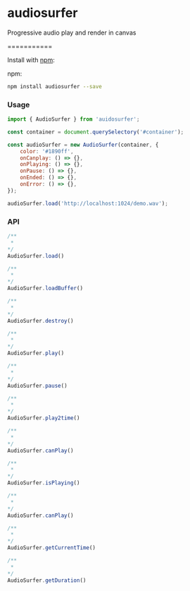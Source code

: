 # audiosurfer
Progressive audio play and render in canvas

===========

Install with [npm](https://www.npmjs.com/):

npm:
```sh
npm install audiosurfer --save
```

### Usage
```js
import { AudioSurfer } from 'auidosurfer';

const container = document.querySelectory('#container');

const audioSurfer = new AudioSurfer(container, {
    color: '#1890ff',
    onCanplay: () => {},
    onPlaying: () => {},
    onPause: () => {},
    onEnded: () => {},
    onError: () => {},
});

audioSurfer.load('http://localhost:1024/demo.wav');

```

### API

```js
/**
 * 
*/
AudioSurfer.load()

/**
 * 
*/
AudioSurfer.loadBuffer()

/**
 * 
*/
AudioSurfer.destroy()

/**
 * 
*/
AudioSurfer.play()

/**
 * 
*/
AudioSurfer.pause()

/**
 * 
*/
AudioSurfer.play2time()

/**
 * 
*/
AudioSurfer.canPlay()

/**
 * 
*/
AudioSurfer.isPlaying()

/**
 * 
*/
AudioSurfer.canPlay()

/**
 * 
*/
AudioSurfer.getCurrentTime()

/**
 * 
*/
AudioSurfer.getDuration()
```
